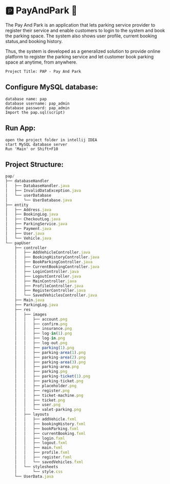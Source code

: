 # 🅿️ PayAndPark 🚙

The Pay And Park is an application that lets parking service provider to register their service and enable customers to login to the system and book the parking space. The system also shows user profile, current booking status,and booking history.

Thus, the system is developed as a generalized solution to provide online platform to register the parking service and let customer book parking space at anytime, from anywhere.

```
Project Title: PAP - Pay And Park
```

## Configure MySQL database:
	database name: pap
	database username: pap_admin
	database password: pap_admin
	Import the pap.sql(script)
	
## Run App:
	open the project folder in intellij IDEA
	start MySQL database server
	Run 'Main' or Shift+F10
	
	
## Project Structure:
```javascript
pap/
├── databaseHandler
│   ├── DatabaseHandler.java
│   ├── InvalidDataException.java
│   └── userDatabase
│       └── UserDatabase.java
├── entity
│   ├── Address.java
│   ├── BookingLog.java
│   ├── CheckoutLog.java
│   ├── ParkingService.java
│   ├── Payment.java
│   ├── User.java
│   └── Vehicle.java
└── papUser
    ├── controller
    │   ├── AddVehicleController.java
    │   ├── BookingHistoryController.java
    │   ├── BookParkingController.java
    │   ├── CurrentBookingController.java
    │   ├── LoginController.java
    │   ├── LogoutController.java
    │   ├── MainController.java
    │   ├── ProfileController.java
    │   ├── RegisterController.java
    │   └── SavedVehiclesController.java
    ├── Main.java
    ├── ParkingLog.java
    ├── res
    │   ├── images
    │   │   ├── account.png
    │   │   ├── confirm.png
    │   │   ├── insurance.png
    │   │   ├── log-in(1).png
    │   │   ├── log-in.png
    │   │   ├── log-out.png
    │   │   ├── parking(1).png
    │   │   ├── parking-area(1).png
    │   │   ├── parking-area(2).png
    │   │   ├── parking-area(3).png
    │   │   ├── parking-area.png
    │   │   ├── parking.png
    │   │   ├── parking-ticket(1).png
    │   │   ├── parking-ticket.png
    │   │   ├── placeholder.png
    │   │   ├── register.png
    │   │   ├── ticket-machine.png
    │   │   ├── ticket.png
    │   │   ├── user.png
    │   │   └── valet-parking.png
    │   ├── layouts
    │   │   ├── addVehicle.fxml
    │   │   ├── bookingHistory.fxml
    │   │   ├── bookParking.fxml
    │   │   ├── currentBooking.fxml
    │   │   ├── login.fxml
    │   │   ├── logout.fxml
    │   │   ├── main.fxml
    │   │   ├── profile.fxml
    │   │   ├── register.fxml
    │   │   └── savedVehicles.fxml
    │   └── stylesheets
    │       └── style.css
    └── UserData.java
```
